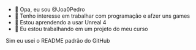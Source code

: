 - 👋 Opa, eu sou @Joa0Pedro
- 👀 Tenho interesse em trabalhar com programação e afzer uns games
- 🌱 Estou aprendendo a usar Unreal 4
- 💞️ Eu estou trabalhando em um projeto do meu curso

Sim eu usei o README padrão do GitHub
